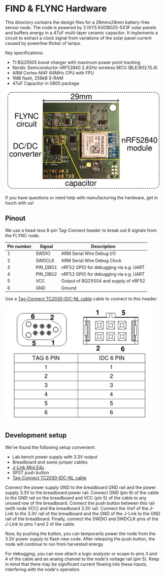 # FIND & FLYNC Hardware

This directory contains the design files for a 29mmx29mm battery-free sensor node.
The node is powered by 3 IXYS KXOB025-5X3F solar panels and buffers energy in a 47uF multi-layer ceramic capacitor.
It implements a circuit to extract a clock signal from variations of the solar panel current caused by powerline flicker of lamps.

Key specifications:
 - TI BQ25505 boost charger with maximum power point tracking
 - Nordic Semiconductor nRF52840 2.4GHz wireless MCU (BLE/802.15.4)
  - ARM Cortex-M4F 64MHz CPU with FPU
  - 1MB flash, 256kB S-RAM
 - 47uF Capacitor in 0805 package

<img src="proto_front.png" width="720">

If you have questions or need help with manufacturing the hardware, get in touch with us!

## Pinout

We use a head-less 6-pin Tag-Connect header to break out 6 signals from the FLYNC node.

| Pin number | Signal   | Description                            |
|------------|----------|----------------------------------------|
| 1          | SWDIO    | ARM Serial Wire Debug I/O              |
| 2          | SWDCLK   | ARM Serial Wire Debug Clock            |
| 3          | PIN_DBG1 | nRF52 GPIO for debugging via e.g. UART |
| 4          | PIN_DBG2 | nRF52 GPIO for debugging via e.g. UART |
| 5          | VCC      | Output of BQ25504 and supply of nRF52  |
| 6          | GND      | Ground                                 |

Use a [Tag-Connect TC2030-IDC-NL cable](https://www.tag-connect.com/product/tc2030-idc-nl) cable to connect to this header:

<img src="connector.png" width="480">

## Development setup

We've found the following setup convenient:

 - Lab bench power supply with 3.3V output
 - Breadboard and some jumper cables
 - [J-Link Mini Edu](https://www.segger.com/products/debug-probes/j-link/models/j-link-edu-mini/)
 - SPST push button
 - [Tag-Connect TC2030-IDC-NL cable](https://www.tag-connect.com/product/tc2030-idc-nl)

Connect the power supply GND to the breadboard GND rail and the power supply 3.3V to the breadboard power rail.
Connect GND (pin 6) of the cable to the GND rail on the breadboard and VCC (pin 5) of the cable to any unused row of the breadboard.
Connect the push button between this rail (with node VCC) and the breadboard 3.3V rail.
Connect the Vref of the J-Link to the 3.3V rail of the breadboard and the GND of the J-Link to the GND rail of the breadboard.
Finally, connect the SWDIO and SWDCLK pins of the J-Link to pins 1 and 2 of the cable.

Now, by pushing the button, you can temporarily power the node from the 3.3V power supply to flash new code.
After releasing the push button, the node will continue to run from harvested energy.

For debugging, you can now attach a logic analyzer or scope to pins 3 and 4 of the cable and an analog channel to the node's voltage rail (pin 5).
Keep in mind that there may be significant current flowing into these inputs, interfering with the node's operation.
